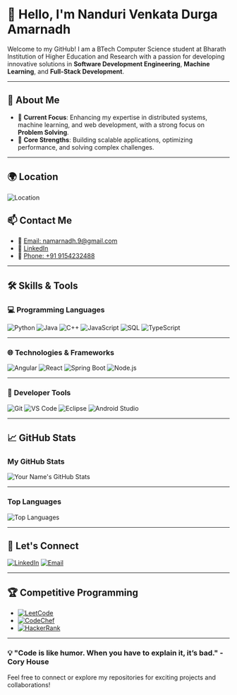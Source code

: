 # 👋 Hello, I'm Nanduri Venkata Durga Amarnadh

Welcome to my GitHub! I am a BTech Computer Science student at Bharath Institution of Higher Education and Research with a passion for developing innovative solutions in **Software Development Engineering**, **Machine Learning**, and **Full-Stack Development**.

---

## 🚀 About Me
- 🔭 **Current Focus**: Enhancing my expertise in distributed systems, machine learning, and web development, with a strong focus on **Problem Solving**.
- 🌟 **Core Strengths**: Building scalable applications, optimizing performance, and solving complex challenges.

---

## 🌍 Location
![Location](https://img.shields.io/badge/Location-Chennai,_India-0077B5?style=for-the-badge&logo=googleearth&logoColor=white)

## 📫 **Contact Me**
- 📧 [Email: namarnadh.9@gmail.com](mailto:namarnadh.9@gmail.com)
- 🔗 [LinkedIn](https://www.linkedin.com/in/amarnadh9)
- 📱 [Phone: +91 9154232488](tel:+919154232488)

---

## 🛠️ **Skills & Tools**

### 💻 **Programming Languages**
![Python](https://img.shields.io/badge/Python-3776AB?style=for-the-badge&logo=python&logoColor=white)
![Java](https://img.shields.io/badge/Java-ED8B00?style=for-the-badge&logo=java&logoColor=white)
![C++](https://img.shields.io/badge/C%2B%2B-00599C?style=for-the-badge&logo=cplusplus&logoColor=white)
![JavaScript](https://img.shields.io/badge/JavaScript-F7DF1E?style=for-the-badge&logo=javascript&logoColor=black)
![SQL](https://img.shields.io/badge/SQL-4479A1?style=for-the-badge&logo=sqlite&logoColor=white)
![TypeScript](https://img.shields.io/badge/TypeScript-3178C6?style=for-the-badge&logo=typescript&logoColor=white)

---

### 🌐 **Technologies & Frameworks**
![Angular](https://img.shields.io/badge/Angular-DD0031?style=for-the-badge&logo=angular&logoColor=white)
![React](https://img.shields.io/badge/React-61DAFB?style=for-the-badge&logo=react&logoColor=black)
![Spring Boot](https://img.shields.io/badge/Spring_Boot-6DB33F?style=for-the-badge&logo=spring&logoColor=white)
![Node.js](https://img.shields.io/badge/Node.js-339933?style=for-the-badge&logo=nodedotjs&logoColor=white)

---

### 🔧 **Developer Tools**
![Git](https://img.shields.io/badge/Git-F05032?style=for-the-badge&logo=git&logoColor=white)
![VS Code](https://img.shields.io/badge/VS_Code-007ACC?style=for-the-badge&logo=visualstudiocode&logoColor=white)
![Eclipse](https://img.shields.io/badge/Eclipse-2C2255?style=for-the-badge&logo=eclipse&logoColor=white)
![Android Studio](https://img.shields.io/badge/Android_Studio-3DDC84?style=for-the-badge&logo=androidstudio&logoColor=white)

---

## 📈 **GitHub Stats**
### My GitHub Stats
![Your Name's GitHub Stats](https://github-readme-stats.vercel.app/api?username=Amar9nani&show_icons=true&hide_title=true&count_private=true&hide=prs&theme=radical&line_height=24&include_all_commits=true)

---

### Top Languages
![Top Languages](https://github-readme-stats.vercel.app/api/top-langs/?username=Amar9nani&layout=compact&theme=radical)

---

## 🤝 **Let's Connect**
[![LinkedIn](https://img.shields.io/badge/LinkedIn-0077B5?style=for-the-badge&logo=linkedin&logoColor=white)](https://linkedin.com/in/yourprofile)
[![Email](https://img.shields.io/badge/Email-D14836?style=for-the-badge&logo=gmail&logoColor=white)](mailto:your.email@example.com)

---

## 🏆 **Competitive Programming**
- [![LeetCode](https://img.shields.io/badge/LeetCode-000000?style=for-the-badge&logo=leetCode&logoColor=yellow)](https://leetcode.com/u/amarnadh20/)
- [![CodeChef](https://img.shields.io/badge/CodeChef-5B4638?style=for-the-badge&logo=codechef&logoColor=white)](https://www.codechef.com/users/amar_chef_20)
- [![HackerRank](https://img.shields.io/badge/HackerRank-2EC866?style=for-the-badge&logo=hackerrank&logoColor=white)](https://www.hackerrank.com/profile/namarnadh_9)

---

### 💡 "Code is like humor. When you have to explain it, it’s bad." - Cory House

Feel free to connect or explore my repositories for exciting projects and collaborations!

